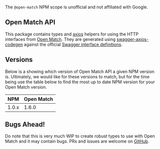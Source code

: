 The `@open-match` NPM scope is unofficial and not affiliated with Google.

## Open Match API

This package contains types and [axios](https://www.npmjs.com/package/axios) helpers for using the HTTP interfaces from [Open Match](https://openmatch.dev/site/). They are generated using [swagger-axios-codegen](https://www.npmjs.com/package/swagger-axios-codegen) against the official [Swagger interface definitions](https://openmatch.dev/site/swaggerui/index.html).

## Versions

Below is a showing which version of Open Match API a given NPM version is. Ultimately, we would like for these versions to match, but for the time being use the table below to find the most up to date NPM version for your Open Match version.

| NPM   | Open Match |
| ----- | ---------- |
| 1.0.x | 1.6.0      |

## Bugs Ahead!

Do note that this is very much WIP to create robust types to use with Open Match and it may contain bugs. PRs and issues are welcome on [GitHub](https://github.com/RedwoodFramework/node-open-match).

